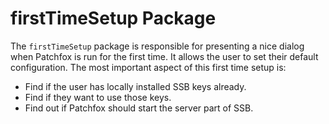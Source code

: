 # firstTimeSetup Package

The `firstTimeSetup` package is responsible for presenting a nice dialog when
Patchfox is run for the first time. It allows the user to set their default
configuration. The most important aspect of this first time setup is:

- Find if the user has locally installed SSB keys already.
- Find if they want to use those keys.
- Find out if Patchfox should start the server part of SSB.

